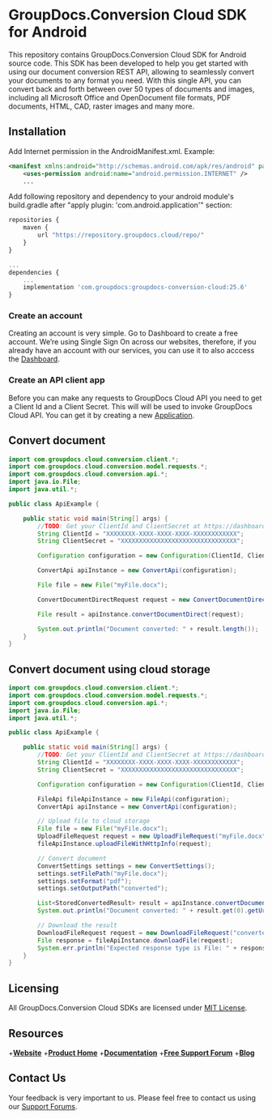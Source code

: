 # GroupDocs.Conversion Cloud SDK for Android

This repository contains GroupDocs.Conversion Cloud SDK for Android source code. This SDK has been developed to help you get started with using our document conversion REST API, allowing to seamlessly convert your documents to any format you need. With this single API, you can convert back and forth between over 50 types of documents and images, including all Microsoft Office and OpenDocument file formats, PDF documents, HTML, CAD, raster images and many more.

## Installation

Add Internet permission in the AndroidManifest.xml. Example:

```xml
<manifest xmlns:android="http://schemas.android.com/apk/res/android" package="<package name>">
    <uses-permission android:name="android.permission.INTERNET" />
    ...
```

Add following repository and dependency to your android module's build.gradle
after "apply plugin: 'com.android.application'" section:

```javascript
repositories {
    maven {
        url "https://repository.groupdocs.cloud/repo/"
    }
}

...
dependencies {
    ...
    implementation 'com.groupdocs:groupdocs-conversion-cloud:25.6'
}
```

### Create an account
Creating an account is very simple. Go to Dashboard to create a free account.
We’re using Single Sign On across our websites, therefore, if you already have an account with our services, you can use it to also acccess the [Dashboard](https://dashboard.groupdocs.cloud).

### Create an API client app
Before you can make any requests to GroupDocs Cloud API you need to get a Client Id and a Client Secret. This will will be used to invoke GroupDocs Cloud API. You can get it by creating a new [Application](https://dashboard.groupdocs.cloud/applicationsV).

## Convert document

```java
import com.groupdocs.cloud.conversion.client.*;
import com.groupdocs.cloud.conversion.model.requests.*;
import com.groupdocs.cloud.conversion.api.*;
import java.io.File;
import java.util.*;

public class ApiExample {

    public static void main(String[] args) {
        //TODO: Get your ClientId and ClientSecret at https://dashboard.groupdocs.cloud (free registration is required).
        String ClientId = "XXXXXXXX-XXXX-XXXX-XXXX-XXXXXXXXXXXX";
        String ClientSecret = "XXXXXXXXXXXXXXXXXXXXXXXXXXXXXXXX";

        Configuration configuration = new Configuration(ClientId, ClientSecret);

        ConvertApi apiInstance = new ConvertApi(configuration);

        File file = new File("myFile.docx");

        ConvertDocumentDirectRequest request = new ConvertDocumentDirectRequest("pdf", file, 1, 0, null, null);

        File result = apiInstance.convertDocumentDirect(request);

        System.out.println("Document converted: " + result.length());
    }
}
```

## Convert document using cloud storage

```java
import com.groupdocs.cloud.conversion.client.*;
import com.groupdocs.cloud.conversion.model.requests.*;
import com.groupdocs.cloud.conversion.api.*;
import java.io.File;
import java.util.*;

public class ApiExample {

    public static void main(String[] args) {
        //TODO: Get your ClientId and ClientSecret at https://dashboard.groupdocs.cloud (free registration is required).
        String ClientId = "XXXXXXXX-XXXX-XXXX-XXXX-XXXXXXXXXXXX";
        String ClientSecret = "XXXXXXXXXXXXXXXXXXXXXXXXXXXXXXXX";

        Configuration configuration = new Configuration(ClientId, ClientSecret);

        FileApi fileApiInstance = new FileApi(configuration);
        ConvertApi apiInstance = new ConvertApi(configuration);

        // Upload file to cloud storage
        File file = new File("myFile.docx");
        UploadFileRequest request = new UploadFileRequest("myFile.docx", file, null);
		fileApiInstance.uploadFileWithHttpInfo(request);

        // Convert document
        ConvertSettings settings = new ConvertSettings();
        settings.setFilePath("myFile.docx");
        settings.setFormat("pdf");			
		settings.setOutputPath("converted");

		List<StoredConvertedResult> result = apiInstance.convertDocument(new ConvertDocumentRequest(settings));
		System.out.println("Document converted: " + result.get(0).getUrl());

        // Download the result
        DownloadFileRequest request = new DownloadFileRequest("converted/myFile.pdf", null, null);
        File response = fileApiInstance.downloadFile(request);
        System.err.println("Expected response type is File: " + response.length());
    }
}
```

## Licensing

All GroupDocs.Conversion Cloud SDKs are licensed under [MIT License](LICENSE).

## Resources

+[**Website**](https://www.groupdocs.cloud)
+[**Product Home**](https://products.groupdocs.cloud/conversion)
+[**Documentation**](https://docs.groupdocs.cloud/conversion)
+[**Free Support Forum**](https://forum.groupdocs.cloud/c/conversion)
+[**Blog**](https://blog.groupdocs.cloud/category/conversion)

## Contact Us

Your feedback is very important to us. Please feel free to contact us using our [Support Forums](https://forum.groupdocs.cloud/c/conversion).
